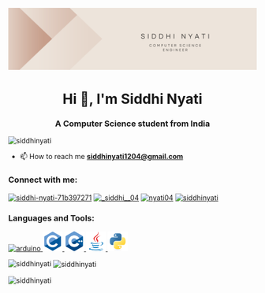 ![logo](https://github.com/SiddhiNyati/SiddhiNyati/blob/main/Beige%20Modern%20Elegant%20Personal%20LinkedIn%20Banner.png)
<h1 align="center">Hi 👋, I'm Siddhi Nyati</h1>
<h3 align="center">A Computer Science student from India</h3>

<p align="left"> <img src="https://komarev.com/ghpvc/?username=siddhinyati&label=Profile%20views&color=0e75b6&style=flat" alt="siddhinyati" /> </p>

- 📫 How to reach me **siddhinyati1204@gmail.com**

<h3 align="left">Connect with me:</h3>
<p align="left">
<a href="https://linkedin.com/in/siddhi-nyati-71b397271" target="blank"><img align="center" src="https://raw.githubusercontent.com/rahuldkjain/github-profile-readme-generator/master/src/images/icons/Social/linked-in-alt.svg" alt="siddhi-nyati-71b397271" height="30" width="40" /></a>
<a href="https://instagram.com/_siddhi__04" target="blank"><img align="center" src="https://raw.githubusercontent.com/rahuldkjain/github-profile-readme-generator/master/src/images/icons/Social/instagram.svg" alt="_siddhi__04" height="30" width="40" /></a>
<a href="https://www.codechef.com/users/nyati04" target="blank"><img align="center" src="https://cdn.jsdelivr.net/npm/simple-icons@3.1.0/icons/codechef.svg" alt="nyati04" height="30" width="40" /></a>
<a href="https://www.hackerrank.com/siddhinyati" target="blank"><img align="center" src="https://raw.githubusercontent.com/rahuldkjain/github-profile-readme-generator/master/src/images/icons/Social/hackerrank.svg" alt="siddhinyati" height="30" width="40" /></a>
</p>

<h3 align="left">Languages and Tools:</h3>
<p align="left"> <a href="https://www.arduino.cc/" target="_blank" rel="noreferrer"> <img src="https://cdn.worldvectorlogo.com/logos/arduino-1.svg" alt="arduino" width="40" height="40"/> </a> <a href="https://www.cprogramming.com/" target="_blank" rel="noreferrer"> <img src="https://raw.githubusercontent.com/devicons/devicon/master/icons/c/c-original.svg" alt="c" width="40" height="40"/> </a> <a href="https://www.w3schools.com/cpp/" target="_blank" rel="noreferrer"> <img src="https://raw.githubusercontent.com/devicons/devicon/master/icons/cplusplus/cplusplus-original.svg" alt="cplusplus" width="40" height="40"/> </a> <a href="https://www.java.com" target="_blank" rel="noreferrer"> <img src="https://raw.githubusercontent.com/devicons/devicon/master/icons/java/java-original.svg" alt="java" width="40" height="40"/> </a> <a href="https://www.python.org" target="_blank" rel="noreferrer"> <img src="https://raw.githubusercontent.com/devicons/devicon/master/icons/python/python-original.svg" alt="python" width="40" height="40"/> </a> </p>

<p><img align="left" src="https://github-readme-stats.vercel.app/api/top-langs?username=siddhinyati&show_icons=true&locale=en&layout=compact" alt="siddhinyati" /></p>

<p>&nbsp;<img align="center" src="https://github-readme-stats.vercel.app/api?username=siddhinyati&show_icons=true&locale=en" alt="siddhinyati" /></p>

<p><img align="center" src="https://github-readme-streak-stats.herokuapp.com/?user=siddhinyati&" alt="siddhinyati" /></p>
